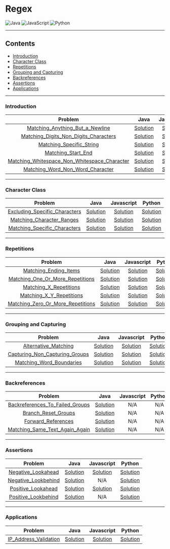 # Regex
![Java](https://img.shields.io/badge/Java-ED8B00?style=for-the-badge&logo=openjdk&logoColor=white)
![JavaScript](https://img.shields.io/badge/JavaScript-F7DF1E?style=for-the-badge&logo=javascript&logoColor=white)
![Python](https://img.shields.io/badge/Python-3776AB?style=for-the-badge&logo=python&logoColor=white)
___
## Contents
* [Introduction](#Introduction)
* [Character Class](#Character-Class)
* [Repetitions](#Repetitions)
* [Grouping and Capturing](#grouping-and-capturing)
* [Backreferences](#backreferences)
* [Assertions](#Assertions)
* [Applications](#Applications)
___
### Introduction
Problem | Java | Javascript | Python
:---: | :---: | :---: | :---:
[Matching_Anything_But_a_Newline](pdf/matching-anything-but-new-line.pdf) | [Solution](java/Matching_Anything_But_a_Newline.java) | [Solution](javascript/Matching_Anything_But_a_Newline.js) | [Solution](python/Matching_Anything_But_a_Newline.py)
[Matching_Digits_Non_Digits_Characters](pdf/matching-digits-non-digit-character.pdf) | [Solution](java/Matching_Digits_Non_Digits_Characters.java) | [Solution](javascript/Matching_Digits_Non_Digits_Characters.js) | [Solution](python/Matching_Digits_Non_Digits_Characters.py)
[Matching_Specific_String](pdf/matching-specific-string.pdf) | [Solution](java/Matching_Specific_String.java) | [Solution](javascript/Matching_Specific_String.js) | [Solution](python/Matching_Specific_String.py)
[Matching_Start_End](pdf/matching-start-end.pdf) | [Solution](java/Matching_Start_End.java) | [Solution](javascript/Matching_Start_End.js) | [Solution](python/Matching_Start_End.py)
[Matching_Whitespace_Non_Whitespace_Character](pdf/matching-whitespace-non-whitespace-character.pdf) | [Solution](java/Matching_Whitespace_Non_Whitespace_Character.java) | [Solution](javascript/Matching_Whitespace_Non_Whitespace_Character.js) | [Solution](python/Matching_Whitespace_Non_Whitespace_Character.py)
[Matching_Word_Non_Word_Character](pdf/matching-word-non-word.pdf) | [Solution](java/Matching_Word_Non_Word_Character.java) | [Solution](javascript/Matching_Word_Non_Word_Character.js) | [Solution](python/Matching_Word_Non_Word_Character.py)
___
### Character Class
Problem | Java | Javascript | Python
:---: | :---: | :---: | :---:
[Excluding_Specific_Characters](pdf/excluding-specific-characters.pdf) | [Solution](java/Excluding_Specific_Characters.java) | [Solution](javascript/Excluding_Specific_Characters.js) | [Solution](python/Excluding_Specific_Characters.py)
[Matching_Character_Ranges](pdf/matching-range-of-characters.pdf) | [Solution](java/Matching_Character_Ranges.java) | [Solution](javascript/Matching_Character_Ranges.js) | [Solution](python/Matching_Character_Ranges.py)
[Matching_Specific_Characters](pdf/matching-specific-characters.pdf) | [Solution](java/Matching_Specific_Characters.java) | [Solution](javascript/Matching_Specific_Characters.js) | [Solution](python/Matching_Specific_Characters.py)
___
### Repetitions
Problem | Java | Javascript | Python
:---: | :---: | :---: | :---:
[Matching_Ending_Items](pdf/matching-ending-items.pdf) | [Solution](java/Matching_Ending_Items.java) | [Solution](javascript/Matching_Ending_Items.js) | [Solution](python/Matching_Ending_Items.py)
[Matching_One_Or_More_Repetitions](pdf/matching-one-or-more-repetitions.pdf) | [Solution](java/Matching_One_Or_More_Repetitions.java) | [Solution](javascript/Matching_One_Or_More_Repetitions.js) | [Solution](python/Matching_One_Or_More_Repetitions.py)
[Matching_X_Repetitions](pdf/matching-x-repetitions.pdf) | [Solution](java/Matching_X_Repetitions.java) | [Solution](javascript/Matching_X_Repetitions.js) | [Solution](python/Matching_X_Repetitions.py)
[Matching_X_Y_Repetitions](pdf/matching-x-y-repetitions.pdf) | [Solution](java/Matching_X_Y_Repetitions.java) | [Solution](javascript/Matching_X_Y_Repetitions.js) | [Solution](python/Matching_X_Y_Repetitions.py)
[Matching_Zero_Or_More_Repetitions](pdf/matching-zero-or-more-repetitions.pdf) | [Solution](java/Matching_Zero_Or_More_Repetitions.java) | [Solution](javascript/Matching_Zero_Or_More_Repetitions.js) | [Solution](python/Matching_Zero_Or_More_Repetitions.py)
___
### Grouping and Capturing
Problem | Java | Javascript | Python
:---: | :---: | :---: | :---:
[Alternative_Matching](pdf/alternative-matching.pdf) | [Solution](java/Alternative_Matching.java) | [Solution](javascript/Alternative_Matching.js) | [Solution](python/Alternative_Matching.py)
[Capturing_Non_Capturing_Groups](pdf/capturing-non-capturing-groups.pdf) | [Solution](java/Capturing_Non_Capturing_Groups.java) | [Solution](javascript/Capturing_Non_Capturing_Groups.js) | [Solution](python/Capturing_Non_Capturing_Groups.py)
[Matching_Word_Boundaries](pdf/matching-word-boundaries.pdf) | [Solution](java/Matching_Word_Boundaries.java) | [Solution](javascript/Matching_Word_Boundaries.js) | [Solution](python/Matching_Word_Boundaries.py)
___
### Backreferences
Problem | Java | Javascript | Python
:---: | :---: | :---: | :---:
[Backreferences_To_Failed_Groups](pdf/backreferences-to-failed-groups.pdf) | [Solution](java/Backreferences_To_Failed_Groups.java) | N/A | N/A
[Branch_Reset_Groups](pdf/branch-reset-groups.pdf) | [Solution](java/Branch_Reset_Groups.java) | N/A | N/A
[Forward_References](pdf/forward-references.pdf) | [Solution](java/Forward_References.java) | N/A | N/A
[Matching_Same_Text_Again_Again](pdf/matching-same-text-again-again.pdf) | [Solution](java/Matching_Same_Text_Again_Again.java) | N/A | N/A
___
### Assertions
Problem | Java | Javascript | Python
:---: | :---: | :---: | :---:
[Negative_Lookahead](pdf/negative-lookahead.pdf) | [Solution](java/Negative_Lookahead.java) | [Solution](javascript/Negative_Lookahead.js) | [Solution](python/Negative_Lookahead.py)
[Negative_Lookbehind](pdf/negative-lookbehind.pdf) | [Solution](java/Negative_Lookbehind.java) | N/A | [Solution](python/Negative_Lookbehind.py)
[Positive_Lookahead](pdf/positive-lookahead.pdf) | [Solution](java/Positive_Lookahead.java) | [Solution](javascript/Positive_Lookahead.js) | [Solution](python/Positive_Lookahead.py)
[Positive_Lookbehind](pdf/positive-lookbehind.pdf) | [Solution](java/Positive_Lookbehind.java) | N/A | [Solution](python/Positive_Lookbehind.py)
___
### Applications
Problem | Java | Javascript | Python
:---: | :---: | :---: | :---:
[IP_Address_Validation](pdf/ip-address-validation.pdf) | [Solution](java/IP_Address_Validation.java) | [Solution](javascript/IP_Address_Validation.js) | [Solution](python/IP_Address_Validation.py)
